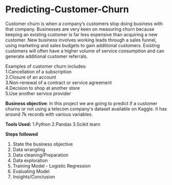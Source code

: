 # Predicting-Customer-Churn
Customer churn is when a company’s customers stop doing business with that company. Businesses are very keen on measuring churn because keeping an existing customer is far less expensive than acquiring a new customer. New business involves working leads through a sales funnel, using marketing and sales budgets to gain additional customers. Existing customers will often have a higher volume of service consumption and can generate additional customer referrals.

Examples of customer churn includes: <br>
1.Cancellation of a subscription<br>
2.Closure of an account<br>
3.Non-renewal of a contract or service agreement<br>
4.Decision to shop at another store<br>
5.Use another service provider<br>

<b>Business objective</b>: In this project we are going to predict if a customer churns or not using a telecom company's dataset available on Kaggle. It has around 7k records with various variables.

<b>Tools Used:</b>
1.Python
2.Pandas
3.Scikit learn

<b>Steps followed</b>
1. State the business objective
2. Data wrangling
3. Data cleaning/Preparation
4. Data exploration
5. Training Model - Logistic Regression
6. Evaluating Model
7. Insights/Conclusion
